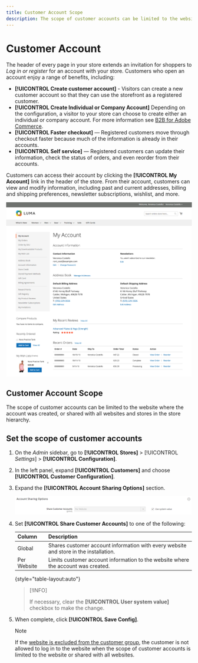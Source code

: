 ```yaml
---
title: Customer Account Scope
description: The scope of customer accounts can be limited to the website where the account was created, or shared with all websites and stores in the store hierarchy.
---
```


# Customer Account

The header of every page in your store extends an invitation for shoppers to _Log in or register_ for an account with your store. Customers who open an account enjoy a range of benefits, including:

* **[!UICONTROL Create customer account]** - Visitors can create a new customer account so that they can use the storefront as a registered customer.
* **[!UICONTROL Create Individual or Company Account]** Depending on the configuration, a visitor to your store can choose to create either an individual or company account. For more information see [B2B for Adobe Commerce](../b2b/introduction.md).
* **[!UICONTROL Faster checkout]** — Registered customers move through checkout faster because much of the information is already in their accounts.
* **[!UICONTROL Self service]** — Registered customers can update their information, check the status of orders, and even reorder from their accounts.

Customers can access their account by clicking the **[!UICONTROL My Account]** link in the header of the store. From their account, customers can view and modify information, including past and current addresses, billing and shipping preferences, newsletter subscriptions, wishlist, and more.

![My Account](assets/account-dashboard-my-account.png)<!-- zoom -->

## Customer Account Scope

The scope of customer accounts can be limited to the website where the account was created, or shared with all websites and stores in the store hierarchy.

## Set the scope of customer accounts

1. On the _Admin_ sidebar, go to **[!UICONTROL Stores]** > [!UICONTROL _Settings_] > **[!UICONTROL Configuration]**.

1. In the left panel, expand **[!UICONTROL Customers]** and choose **[!UICONTROL Customer Configuration]**.

1. Expand the **[!UICONTROL Account Sharing Options]** section.

   ![Account Sharing Options](assets/customer-configuration-account-sharing-options.png)<!-- zoom -->

1. Set **[!UICONTROL Share Customer Accounts]** to one of the following:

   |Column|Description|
   | --- | --- |
   | Global | Shares customer account information with every website and store in the installation. |
   | Per Website | Limits customer account information to the website where the account was created. |

   {style="table-layout:auto"}

   >[!INFO]
   >
   > If necessary, clear the **[!UICONTROL User system value]** checkbox to make the change.

1. When complete, click **[!UICONTROL Save Config]**.

   >[!NOTE]
   >
   > If the [website is excluded from the customer group](https://developer.adobe.com/commerce/php/development/components/indexing/optimization/), the customer is not allowed to log in to the website when the scope of customer accounts is limited to the website or shared with all websites.
